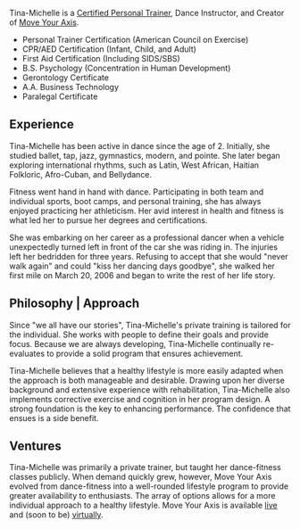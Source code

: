 Tina-Michelle is a [Certified Personal Trainer](http://www.ideafit.com/profile/tina-michelle-pittsley), Dance Instructor, and Creator of [Move Your Axis](http://moveyouraxis.com).

- Personal Trainer Certification (American Council on Exercise)
- CPR/AED Certification (Infant, Child, and Adult)
- First Aid Certification (Including SIDS/SBS)
- B.S. Psychology (Concentration in Human Development)
- Gerontology Certificate
- A.A. Business Technology
- Paralegal Certificate

## Experience

Tina-Michelle has been active in dance since the age of 2. Initially, she studied ballet, tap, jazz, gymnastics, modern, and pointe. She later began exploring international rhythms, such as Latin, West African, Haitian Folkloric, Afro-Cuban, and Bellydance.

Fitness went hand in hand with dance. Participating in both team and individual sports, boot camps, and personal training, she has always enjoyed practicing her athleticism. Her avid interest in health and fitness is what led her to pursue her degrees and certifications.

She was embarking on her career as a professional dancer when a vehicle unexpectedly turned left in front of the car she was riding in. The injuries left her bedridden for three years. Refusing to accept that she would "never walk again" and could "kiss her dancing days goodbye", she walked her first mile on March 20, 2006 and began to write the rest of her life story.

## Philosophy | Approach

Since "we all have our stories", Tina-Michelle's private training is tailored for the individual. She works with people to define their goals and provide focus. Because we are always developing, Tina-Michelle continually re-evaluates to provide a solid program that ensures achievement. 

Tina-Michelle believes that a healthy lifestyle is more easily adapted when the approach is both manageable and desirable. Drawing upon her diverse background and extensive experience with rehabilitation, Tina-Michelle also implements corrective exercise and cognition in her program design. A strong foundation is the key to enhancing performance. The confidence that ensues is a side benefit.

## Ventures

Tina-Michelle was primarily a private trainer, but taught her dance-fitness classes publicly. When demand quickly grew, however, Move Your Axis evolved from dance-fitness into a well-rounded lifestyle program to provide greater availability to enthusiasts. The array of options allows for a more individual approach to a healthy lifestyle. Move Your Axis is available [live](http://live.moveyouraxis.com) and (soon to be) [virtually](http://live.moveyouraxis.com).
